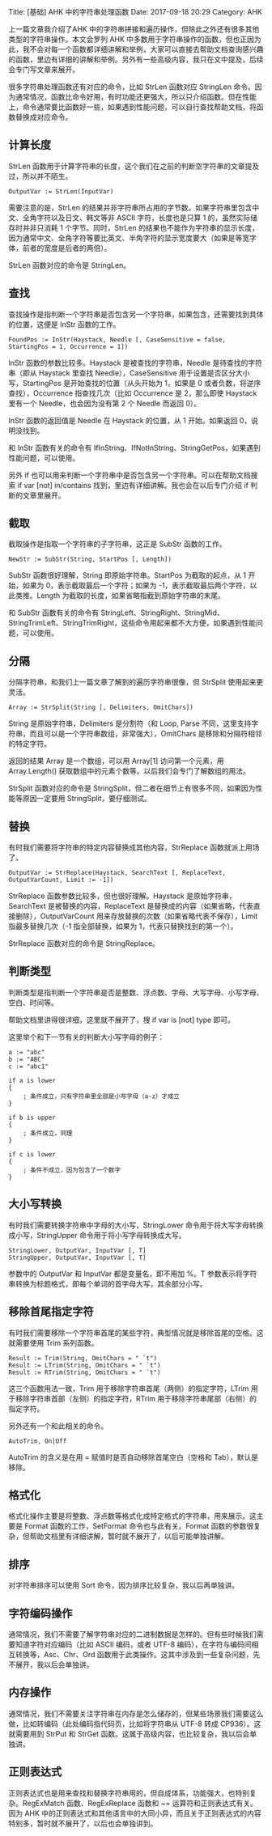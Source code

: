 Title: [基础] AHK 中的字符串处理函数
Date: 2017-09-18 20:29
Category: AHK

上一篇文章我介绍了AHK 中的字符串拼接和遍历操作，但除此之外还有很多其他类型的字符串操作。本文会罗列 AHK 中多数用于字符串操作的函数，但也正因为此，我不会对每一个函数都详细讲解和举例，大家可以直接去帮助文档查询感兴趣的函数，里边有详细的讲解和举例。另外有一些高级内容，我只在文中提及，后续会专门写文章来展开。

很多字符串处理函数还有对应的命令，比如 StrLen 函数对应 StringLen 命令。因为通常情况，函数比命令好用，有时功能还更强大，所以只介绍函数。但在性能上，命令通常要比函数好一些，如果遇到性能问题，可以自行查找帮助文档，将函数替换成对应命令。

## 计算长度

StrLen 函数用于计算字符串的长度，这个我们在之前的判断空字符串的文章提及过，所以并不陌生。

```
OutputVar := StrLen(InputVar)
```

需要注意的是，StrLen 的结果并非字符串所占用的字节数。如果字符串里包含中文、全角字符以及日文、韩文等非 ASCII 字符，长度也是只算 1 的，虽然实际储存时并非只消耗 1 个字节。同时，StrLen 的结果也不能作为字符串的显示长度，因为通常中文、全角字符等要比英文、半角字符的显示宽度要大（如果是等宽字体，前者的宽度是后者的两倍）。

StrLen 函数对应的命令是 StringLen。

## 查找

查找操作是指判断一个字符串是否包含另一个字符串，如果包含，还需要找到具体的位置，这便是 InStr 函数的工作。

```
FoundPos := InStr(Haystack, Needle [, CaseSensitive = false, StartingPos = 1, Occurrence = 1])
```

InStr 函数的参数比较多。Haystack 是被查找的字符串，Needle 是待查找的字符串（即从 Haystack 里查找 Needle），CaseSensitive 用于设置是否区分大小写，StartingPos 是开始查找的位置（从头开始为 1，如果是 0 或者负数，将逆序查找），Occurrence 指查找几次（比如 Occurrence 是  2，那么即使 Haystack 里有一个 Needle，也会因为没有第 2 个 Needle 而返回 0）。

InStr 函数的返回值是 Needle 在 Haystack 的位置，从 1 开始。如果返回 0，说明没找到。

和 InStr 函数有关的命令有 IfInString、IfNotInString、StringGetPos，如果遇到性能问题，可以使用。

另外 if 也可以用来判断一个字符串中是否包含另一个字符串。可以在帮助文档搜索 if var [not] in/contains 找到，里边有详细讲解。我也会在以后专门介绍 if 判断的文章里展开。

## 截取

截取操作是指取一个字符串的子字符串，这正是 SubStr 函数的工作。

```
NewStr := SubStr(String, StartPos [, Length])
```

SubStr 函数很好理解，String 即原始字符串。StartPos 为截取的起点，从 1 开始，如果为 0，表示截取最后一个字符；如果为 -1，表示截取最后两个字符，以此类推。Length 为截取的长度，如果省略指截到原始字符串的末尾。

和 SubStr 函数有关的命令有 StringLeft、StringRight、StringMid、StringTrimLeft、StringTrimRight，这些命令用起来都不大方便，如果遇到性能问题，可以使用。

## 分隔

分隔字符串，和我们上一篇文章了解到的遍历字符串很像，但 StrSplit 使用起来更灵活。

```
Array := StrSplit(String [, Delimiters, OmitChars])
```

String 是原始字符串，Delimiters 是分割符（和 Loop, Parse 不同，这里支持字符串，而且可以是一个字符串数组，非常强大），OmitChars 是移除和分隔符相邻的特定字符。

返回的结果 Array 是一个数组，可以用 Array[1] 访问第一个元素，用 Array.Length() 获取数组中的元素个数等。以后我们会专门了解数组的用法。

StrSplit 函数对应的命令是 StringSplit，但二者在细节上有很多不同，如果因为性能等原因一定要用 StringSplit，要仔细测试。

## 替换

有时我们需要将字符串的特定内容替换成其他内容，StrReplace 函数就派上用场了。

```
OutputVar := StrReplace(Haystack, SearchText [, ReplaceText, OutputVarCount, Limit := -1])
```

StrReplace 函数参数比较多，但也很好理解。Haystack 是原始字符串，SearchText 是被替换的内容，ReplaceText 是替换成的内容（如果省略，代表直接删除），OutputVarCount 用来存放替换的次数（如果省略代表不保存），Limit 指最多替换几次（-1 指全部替换，如果为 1，代表只替换找到的第一个）。

StrReplace 函数对应的命令是 StringReplace。

## 判断类型

判断类型是指判断一个字符串是否是整数、浮点数、字母、大写字母、小写字母、空白、时间等。

帮助文档里讲得很详细，这里就不展开了，搜 if var is [not] type 即可。

这里举个和下一节有关的判断大小写字母的例子：

```
a := "abc"
b := "ABC"
c := "abc1"

if a is lower
{
    ; 条件成立，只有字符串里全部是小写字母（a-z）才成立
}

if b is upper
{
    ; 条件成立，同理
}

if c is lower
{
    ; 条件不成立，因为包含了一个数字
}
```

## 大小写转换

有时我们需要转换字符串中字母的大小写，StringLower 命令用于将大写字母转换成小写，StringUpper 命令用于将小写字母转换成大写。

```
StringLower, OutputVar, InputVar [, T]
StringUpper, OutputVar, InputVar [, T]
```

参数中的 OutputVar 和 InputVar 都是变量名，即不用加 %。T 参数表示将字符串转换为标题格式，即每个单词的首字母大写，其余部分小写。

## 移除首尾指定字符

有时我们需要移除一个字符串首尾的某些字符，典型情况就是移除首尾的空格。这就需要使用 Trim 系列函数。

```
Result := Trim(String, OmitChars = " `t")
Result := LTrim(String, OmitChars = " `t")
Result := RTrim(String, OmitChars = " `t")
```
这三个函数用法一致，Trim 用于移除字符串首尾（两侧）的指定字符，LTrim 用于移除字符串首部（左侧）的指定字符，RTrim 用于移除字符串尾部（右侧）的指定字符。

另外还有一个和此相关的命令。

```
AutoTrim, On|Off
```

AutoTrim 的含义是在用 = 赋值时是否自动移除首尾空白（空格和 Tab），默认是移除。

## 格式化

格式化操作主要是将整数、浮点数等格式化成特定格式的字符串，用来展示。这主要是 Format 函数的工作，SetFormat 命令也与此有关。Format 函数的参数很复杂，但帮助文档里有详细讲解，暂时就不展开了，以后可能单独讲解。

## 排序

对字符串排序可以使用 Sort 命令，因为排序比较复杂，我以后再单独讲。

## 字符编码操作

通常情况，我们不需要了解字符串对应的二进制数据是怎样的。但有些时候我们需要知道字符对应编码（比如 ASCII 编码，或者 UTF-8 编码），在字符与编码间相互转换等，Asc、Chr、Ord 函数用于此类操作。这其中涉及到一些复杂问题，先不展开，我以后会单独讲。

## 内存操作

通常情况，我们不需要关注字符串在内存是怎么储存的，但某些场景我们需要这么做，比如转编码（此处编码指代码页，比如将字符串从 UTF-8 转成 CP936）。这就需要用到 StrPut 和 StrGet 函数。这属于高级内容，也比较复杂，我以后会单独讲。

## 正则表达式

正则表达式也是用来查找和替换字符串用的，但自成体系，功能强大，也特别复杂。RegExMatch 函数、RegExReplace 函数和 ~= 运算符和正则表达式有关。因为 AHK 中的正则表达式和其他语言中的大同小异，而且关于正则表达式的内容特别多，暂时就不展开了，以后也会单独讲到。
